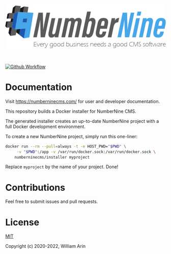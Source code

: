 ![NumberNine Logo](./NumberNine512_slogan.png)

<br>

[![Github Workflow](https://github.com/numberninecms/installer/workflows/Installer%20builder/badge.svg)](https://github.com/numberninecms/installer/actions)

# Documentation
Visit https://numberninecms.com/ for user and developer documentation.

This repository builds a Docker installer for NumberNine CMS.

The generated installer creates an up-to-date NumberNine project with a full
Docker development environment.

To create a new NumberNine project, simply run this one-liner:

```bash
docker run --rm --pull=always -t -e HOST_PWD="$PWD" \
     -v "$PWD":/app -v /var/run/docker.sock:/var/run/docker.sock \
    numberninecms/installer myproject
```

Replace `myproject` by the name of your project. Done!

# Contributions
Feel free to submit issues and pull requests.

# License
[MIT](LICENSE)

Copyright (c) 2020-2022, William Arin
